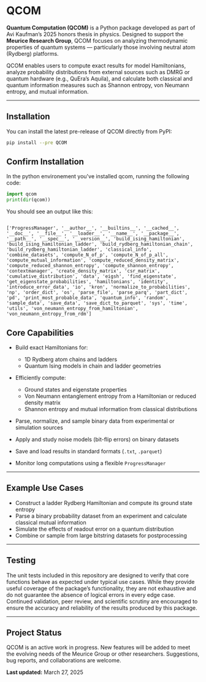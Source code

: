 # QCOM

**Quantum Computation (QCOM)** is a Python package developed as part of Avi Kaufman’s 2025 honors thesis in physics. Designed to support the **Meurice Research Group**, QCOM focuses on analyzing thermodynamic properties of quantum systems — particularly those involving neutral atom (Rydberg) platforms.

QCOM enables users to compute exact results for model Hamiltonians, analyze probability distributions from external sources such as DMRG or quantum hardware (e.g., QuEra’s Aquila), and calculate both classical and quantum information measures such as Shannon entropy, von Neumann entropy, and mutual information.

---

## Installation

You can install the latest pre-release of QCOM directly from PyPI:

```bash
pip install --pre QCOM
```

## Confirm Installation

In the python environement you've installed qcom, running the following code:

```python
import qcom
print(dir(qcom))
```

You should see an output like this:

```text

['ProgressManager', '__author__', '__builtins__', '__cached__', '__doc__', '__file__', '__loader__', '__name__', '__package__', '__path__', '__spec__', '__version__', 'build_ising_hamiltonian', 'build_ising_hamiltonian_ladder', 'build_rydberg_hamiltonian_chain', 'build_rydberg_hamiltonian_ladder', 'classical_info', 'combine_datasets', 'compute_N_of_p', 'compute_N_of_p_all', 'compute_mutual_information', 'compute_reduced_density_matrix', 'compute_reduced_shannon_entropy', 'compute_shannon_entropy', 'contextmanager', 'create_density_matrix', 'csr_matrix', 'cumulative_distribution', 'data', 'eigsh', 'find_eigenstate', 'get_eigenstate_probabilities', 'hamiltonians', 'identity', 'introduce_error_data', 'io', 'kron', 'normalize_to_probabilities', 'np', 'order_dict', 'os', 'parse_file', 'parse_parq', 'part_dict', 'pd', 'print_most_probable_data', 'quantum_info', 'random', 'sample_data', 'save_data', 'save_dict_to_parquet', 'sys', 'time', 'utils', 'von_neumann_entropy_from_hamiltonian', 'von_neumann_entropy_from_rdm']
```

## Core Capabilities

- Build exact Hamiltonians for:
  - 1D Rydberg atom chains and ladders
  - Quantum Ising models in chain and ladder geometries

- Efficiently compute:
  - Ground states and eigenstate properties
  - Von Neumann entanglement entropy from a Hamiltonian or reduced density matrix
  - Shannon entropy and mutual information from classical distributions

- Parse, normalize, and sample binary data from experimental or simulation sources

- Apply and study noise models (bit-flip errors) on binary datasets

- Save and load results in standard formats (`.txt`, `.parquet`)

- Monitor long computations using a flexible `ProgressManager`

---

## Example Use Cases

- Construct a ladder Rydberg Hamiltonian and compute its ground state entropy  
- Parse a binary probability dataset from an experiment and calculate classical mutual information  
- Simulate the effects of readout error on a quantum distribution  
- Combine or sample from large bitstring datasets for postprocessing

---

## Testing

The unit tests included in this repository are designed to verify that core functions behave as expected under typical use cases. While they provide useful coverage of the package’s functionality, they are not exhaustive and do not guarantee the absence of logical errors in every edge case. Continued validation, peer review, and scientific scrutiny are encouraged to ensure the accuracy and reliability of the results produced by this package.

---

## Project Status

QCOM is an active work in progress. New features will be added to meet the evolving needs of the Meurice Group or other researchers. Suggestions, bug reports, and collaborations are welcome.

**Last updated:** March 27, 2025